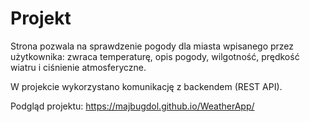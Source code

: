 # Projekt

Strona pozwala na sprawdzenie pogody dla miasta wpisanego przez użytkownika: zwraca temperaturę, opis pogody, wilgotność, prędkość wiatru i ciśnienie atmosferyczne.

W projekcie wykorzystano komunikację z backendem (REST API).

Podgląd projektu: https://majbugdol.github.io/WeatherApp/
